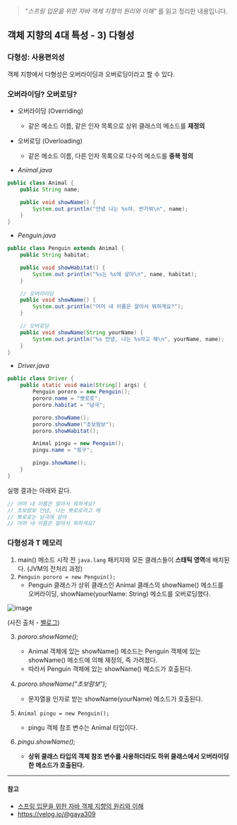 > *"스프링 입문을 위한 자바 객체 지향의 원리와 이해"* 를 읽고 정리한 내용입니다.

## 객체 지향의 4대 특성 - 3) 다형성
### 다형성: 사용편의성
객체 지향에서 다형성은 오버라이딩과 오버로딩이라고 할 수 있다. 

### 오버라이딩? 오버로딩?
- 오버라이딩 (Overriding)
    - 같은 메소드 이름, 같은 인자 목록으로 상위 클래스의 메소드를 **재정의**
- 오버로딩 (Overloading)
    - 같은 메소드 이름, 다른 인자 목록으로 다수의 메소드를 **중복 정의**

- *Animal.java*
```java
public class Animal {
    public String name;

    public void showName() {
        System.out.println("안녕 나는 %s야. 반가워\n", name);
    }
}
```

- *Penguin.java*
```java
public class Penguin extends Animal {
    public String habitat;

    public void showHabitat() {
        System.out.println("%s는 %s에 살아\n", name, habitat);
    }

    // 오버라이딩
    public void showName() {
        System.out.println("어머 내 이름은 알아서 뭐하게요?");
    }

    // 오버로딩
    public void showName(String yourName) {
        System.out.println("%s 안녕, 나는 %s라고 해\n", yourName, name);
    }
}
```

- *Driver.java*
```java
public class Driver {
    public static void main(String[] args) {
        Penguin pororo = new Penguin();
        pororo.name = "뽀로로";
        pororo.habitat = "남극";

        pororo.showName();
        pororo.showName("초보람보");
        pororo.showHabitat();

        Animal pingu = new Penguin();
        pingu.name = "핑구";

        pingu.showName();
    }
}
```

실행 결과는 아래와 같다.

```java
// 어머 내 이름은 알아서 뭐하게요?
// 초보람보 안녕, 나는 뽀로로라고 해
// 뽀로로는 남극에 살아
// 어머 내 이름은 알아서 뭐하게요?
```

### 다형성과 T 메모리
1. main() 메소드 시작 전 `java.lang` 패키지와 모든 클래스들이 **스태틱 영역**에 배치된다. (JVM의 전처리 과정) 
2. `Penguin pororo = new Penguin();`
    - Penguin 클래스가 상위 클래스인 Animal 클래스의 showName() 메소드를 오버라이딩, showName(yourName: String) 메소드를 오버로딩했다.

![image](https://user-images.githubusercontent.com/46131688/112186496-86abc180-8c44-11eb-8439-0745816ecc16.png)

(사진 출처 - [벨로그](https://velog.io/@gaya309/TIL-%EB%8B%A4%ED%98%95%EC%84%B1-%EC%82%AC%EC%9A%A9%ED%8E%B8%EC%9D%98%EC%84%B1))

3. *pororo.showName();*
    - Animal 객체에 있는 showName() 메소드는 Penguin 객체에 있는 showName() 메소드에 의해 재정의, 즉 가려졌다.
    - 따라서 Penguin 객체에 있는 showName() 메소드가 호출된다.

4. *pororo.showName("초보람보");*
    - 문자열을 인자로 받는 showName(yourName) 메소드가 호출된다.

5. `Animal pingu = new Penguin();`
    - pingu 객체 참조 변수는 Animal 타입이다.

6. *pingu.showName();*
    - **상위 클래스 타입의 객체 참조 변수를 사용하더라도 하위 클래스에서 오버라이딩한 메소드가 호출된다.**


---

#### 참고
- [스프링 입문을 위한 자바 객체 지향의 원리와 이해](http://www.yes24.com/Product/Goods/17350624)
- https://velog.io/@gaya309

